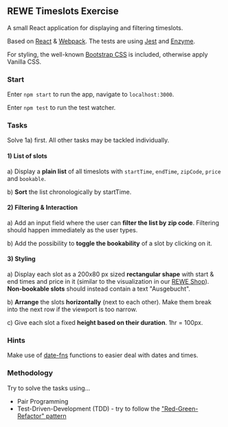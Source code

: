 ## REWE Timeslots Exercise

A small React application for displaying and filtering timeslots.

Based on [React](https://reactjs.org/) & [Webpack](https://webpack.js.org/). The tests are using [Jest](https://jestjs.io/) and [Enzyme](https://airbnb.io/enzyme/).

For styling, the well-known [Bootstrap CSS](https://getbootstrap.com/docs/3.4/css/) is included, otherwise apply Vanilla CSS.

### Start 

Enter `npm start` to run the app, navigate to `localhost:3000`.

Enter `npm test` to run the test watcher.

### Tasks

Solve 1a) first. All other tasks may be tackled individually.

#### 1) List of slots

a) Display a **plain list** of all timeslots with `startTime`, `endTime`, `zipCode`, `price` and `bookable`.

b) **Sort** the list chronologically by startTime.

#### 2) Filtering & Interaction

a) Add an input field where the user can **filter the list by zip code**. Filtering should happen immediately as the user types.

b) Add the possibility to **toggle the bookability** of a slot by clicking on it.

#### 3) Styling

a) Display each slot as a 200x80 px sized **rectangular shape** with start & end times and price in it (similar to 
the visualization in our [REWE Shop](https://shop.rewe.de)). **Non-bookable slots** should instead contain a text 
"Ausgebucht".

b) **Arrange** the slots **horizontally** (next to each other). Make them break into the next row if the viewport is too narrow.

c) Give each slot a fixed **height based on their duration**. 1hr = 100px.

### Hints

Make use of [date-fns](https://date-fns.org/docs) functions to easier deal with dates and times.

### Methodology

Try to solve the tasks using...

* Pair Programming
* Test-Driven-Development (TDD) - try to follow the ["Red-Green-Refactor" pattern](https://www.codecademy.com/articles/tdd-red-green-refactor)